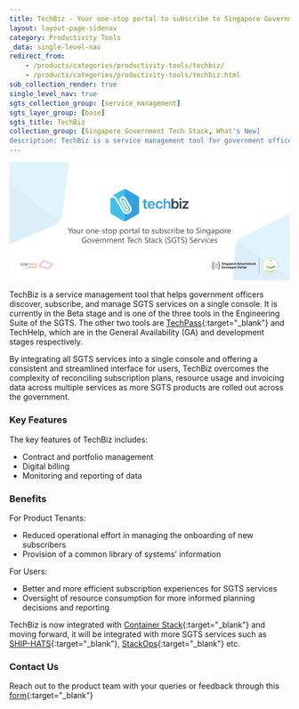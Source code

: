 ```yaml
---
title: TechBiz - Your one-stop portal to subscribe to Singapore Government Tech Stack (SGTS) Services!  
layout: layout-page-sidenav
category: Productivity Tools
_data: single-level-nav
redirect_from:
    - /products/categories/productivity-tools/techbiz/
    - /products/categories/productivity-tools/techbiz.html
sub_collection_render: true
single_level_nav: true
sgts_collection_group: [service_management]
sgts_layer_group: [base]
sgts_title: TechBiz
collection_group: [Singapore Government Tech Stack, What's New]
description: TechBiz is a service management tool for government officers to manage SGTS services on a single console. Find out more here!
---
```


![TechBiz header banner](/assets/img/techbiz-HeaderBanner-v2.png)

TechBiz is a service management tool that helps government officers discover, subscribe, and manage SGTS services on a single console. It is currently in the Beta stage and is one of the three tools in the Engineering Suite of the SGTS. The other two tools are [TechPass](https://www.developer.tech.gov.sg/products/categories/digital-identity/techpass/overview.html){:target="\_blank"} and TechHelp, which are in the General Availability (GA) and development stages respectively.

By integrating all SGTS services into a single console and offering a consistent and streamlined interface for users, TechBiz overcomes the complexity of reconciling subscription plans, resource usage and invoicing data across multiple services as more SGTS products are rolled out across the government.

### Key Features

The key features of TechBiz includes:

- Contract and portfolio management
- Digital billing
- Monitoring and reporting of data

### Benefits

For Product Tenants:
- Reduced operational effort in managing the onboarding of new subscribers
- Provision of a common library of systems’ information

For Users:
- Better and more efficient subscription experiences for SGTS services
- Oversight of resource consumption for more informed planning decisions and reporting

TechBiz is now integrated with [Container Stack](https:/www.developer.tech.gov.sg/singapore-government-tech-stack/runtime/container-stack){:target="\_blank"} and moving forward, it will be integrated with more SGTS services such as [SHIP-HATS](https:/www.developer.tech.gov.sg/singapore-government-tech-stack/toolchain/ship-hats/){:target="\_blank"}, [StackOps](https:/www.developer.tech.gov.sg/singapore-government-tech-stack/monitoring/stackops){:target="\_blank"} etc.

### Contact Us

Reach out to the product team with your queries or feedback through this [form](https://form.gov.sg/#!/62280856ba91100012050933){:target="\_blank"} 
